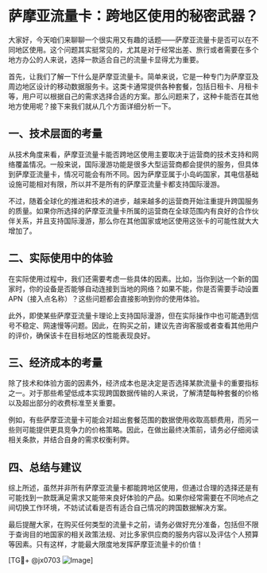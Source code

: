 # 萨摩亚流量卡：跨地区使用的秘密武器？

大家好，今天咱们来聊聊一个很实用又有趣的话题——萨摩亚流量卡是否可以在不同地区使用。这个问题其实挺常见的，尤其是对于经常出差、旅行或者需要在多个地方办公的人来说，选择一款适合自己的流量卡显得尤为重要。

首先，让我们了解一下什么是萨摩亚流量卡。简单来说，它是一种专门为萨摩亚及周边地区设计的移动数据服务卡。这类卡通常提供各种套餐，包括日租卡、月租卡等，用户可以根据自己的需求选择合适的方案。那么问题来了，这种卡能否在其他地方使用呢？接下来我们就从几个方面详细分析一下。

## 一、技术层面的考量

从技术角度来看，萨摩亚流量卡能否跨地区使用主要取决于运营商的技术支持和网络覆盖情况。一般来说，国际漫游功能是很多大型运营商都会提供的服务，但具体到萨摩亚流量卡，情况可能会有所不同。因为萨摩亚属于小岛屿国家，其电信基础设施可能相对有限，所以并不是所有的萨摩亚流量卡都支持国际漫游。

不过，随着全球化的推进和技术的进步，越来越多的运营商开始注重提升跨国服务的质量。如果你所选择的萨摩亚流量卡所属的运营商在全球范围内有良好的合作伙伴关系，并且支持国际漫游，那么你在其他国家或地区使用这张卡的可能性就大大增加了。

## 二、实际使用中的体验

在实际使用过程中，我们还需要考虑一些具体的因素。比如，当你到达一个新的国家时，你的设备是否能够自动连接到当地的网络？如果不能，你是否需要手动设置APN（接入点名称）？这些问题都会直接影响到你的使用体验。

此外，即使某些萨摩亚流量卡理论上支持国际漫游，但在实际操作中也可能遇到信号不稳定、网速慢等问题。因此，在购买之前，建议先咨询客服或者查看其他用户的评价，确保该卡在目标地区的性能表现良好。

## 三、经济成本的考量

除了技术和体验方面的因素外，经济成本也是决定是否选择某款流量卡的重要指标之一。对于那些希望低成本实现跨国数据传输的人来说，了解清楚每种套餐的价格以及超出部分的收费标准至关重要。

例如，有些萨摩亚流量卡可能会对超出套餐范围的数据使用收取高额费用，而另一些则可能提供更具竞争力的价格策略。因此，在做出最终决策前，请务必仔细阅读相关条款，并结合自身的需求权衡利弊。

## 四、总结与建议

综上所述，虽然并非所有萨摩亚流量卡都能跨地区使用，但通过合理的选择还是有可能找到一款既满足需求又能带来良好体验的产品。如果你经常需要在不同地点之间切换工作环境，不妨试试看是否有适合自己情况的跨国数据解决方案。

最后提醒大家，在购买任何类型的流量卡之前，请务必做好充分准备，包括但不限于查询目的地国家的相关政策法规、对比多家供应商的服务内容以及评估个人预算等因素。只有这样，才能最大限度地发挥萨摩亚流量卡的价值！

[TG💪+ @jx0703 ![Image](https://github.com/user-attachments/assets/dbca1d08-cadb-493c-b0ec-ad6f7a83f270)]